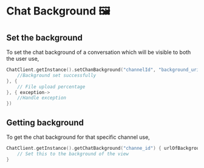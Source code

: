# Chat Background 🖼️

## Set the background

To set the chat background of a conversation which will be visible to both the user use,

```kotlin
ChatClient.getInstance().setChanBackground("channelId", "background_uri", {
    //Background set successfully
}, {
    // File upload percentage
}, { exception->
    //Handle exception
})
```

## Getting background

To get the chat background for that specific channel use,

```kotlin
ChatClient.getInstance().getChatBackground("channe_id") { urlOfBackground->
    // Set this to the background of the view
}
```
